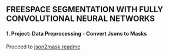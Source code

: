 ## FREESPACE SEGMENTATION WITH FULLY CONVOLUTIONAL NEURAL NETWORKS

#### 1. Project: Data Preprocessing - Convert Jsons to Masks

Proceed to [json2mask readme](src/json2mask.md)